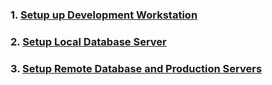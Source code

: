 
### 1. <u>Setup up Development Workstation</u>
### 2. <u>Setup Local Database Server</u> 
### 3. <u>Setup Remote Database and Production Servers</u>